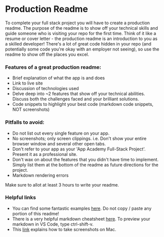 # Production Readme

To complete your full stack project you will have to create a production
readme.  The purpose of the readme is to show off your technical skills
and guide someone who is visiting your repo for the first time.  Think
of it like a resume or cover letter - the production readme is an
introduction to you as a skilled developer!  There's a lot of great code
hidden in your repo (and potentially some code you're okay with an
employer not seeing), so use the readme to show off the places you
excel.    

### Features of a great production readme:
* Brief explanation of what the app is and does
* Link to live site
* Discussion of technologies used
* Delve deep into ~2 features that show off your technical abilities.
  Discuss both the challenges faced and your brilliant solutions.    
* Code snippets to highlight your best code (markdown code snippets, NOT
screenshots)


### Pitfalls to avoid:
* Do not list out every single feature on your app.
* No screenshots; only screen clippings.  i.e.  Don't show your entire
browser window and several other open tabs.
* Don't refer to your app as your 'App Academy Full-Stack Project'.
Present it as a professional site.
* Don't wax on about the features that you didn't have time to
implement.  Simply list them at the bottom of the readme as future
directions for the project.   
* Markdown rendering errors

Make sure to allot at least 3 hours to write your readme.


### Helpful links
* You can find some fantastic examples [here][readme_examples].  Do not copy /
paste any portion of this readme!
* There is a very helpful markdown cheatsheet
[here][markdown-cheatsheet]. To preview your markdown in VS Code, type
ctrl-shift-v.
* This [link][screenshots] explains how to take screenshots on Mac.


[screenshots]: https://support.apple.com/en-us/HT201361
[readme_examples]: https://github.com/matiassingers/awesome-readme
[markdown-cheatsheet]: https://github.com/adam-p/markdown-here/wiki/Markdown-Cheatsheet
